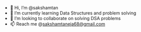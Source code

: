 - 👋 Hi, I’m @sakshamtan
- 🌱 I’m currently learning Data Structures and problem solving
- 💞️ I’m looking to collaborate on solving DSA problems
- 📫 Reach me @sakshamtaneja68@gmail.com
